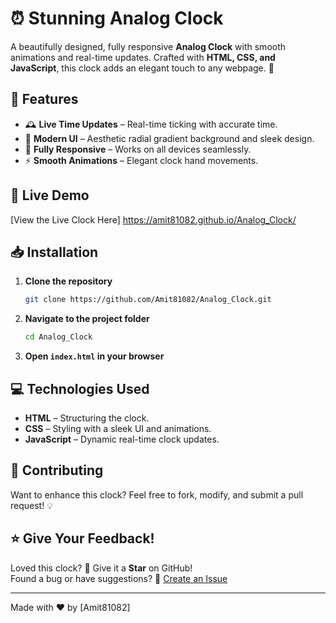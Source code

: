 # ⏰ Stunning Analog Clock

A beautifully designed, fully responsive **Analog Clock** with smooth animations and real-time updates. Crafted with **HTML, CSS, and JavaScript**, this clock adds an elegant touch to any webpage. 🌟

## 🚀 Features
- 🕰️ **Live Time Updates** – Real-time ticking with accurate time.
- 🎨 **Modern UI** – Aesthetic radial gradient background and sleek design.
- 📱 **Fully Responsive** – Works on all devices seamlessly.
- ⚡ **Smooth Animations** – Elegant clock hand movements.

## 🔗 Live Demo
[View the Live Clock Here]   https://amit81082.github.io/Analog_Clock/

## 📥 Installation
1. **Clone the repository**
   ```sh
   git clone https://github.com/Amit81082/Analog_Clock.git
   ```
2. **Navigate to the project folder**
   ```sh
   cd Analog_Clock
   ```
3. **Open `index.html` in your browser**

## 💻 Technologies Used
- **HTML** – Structuring the clock.
- **CSS** – Styling with a sleek UI and animations.
- **JavaScript** – Dynamic real-time clock updates.

## 🤝 Contributing
Want to enhance this clock? Feel free to fork, modify, and submit a pull request! 💡

## ⭐ Give Your Feedback!
Loved this clock? 🌟 Give it a **Star** on GitHub!  
Found a bug or have suggestions? 📝 [Create an Issue](https://github.com/Amit81082/Analog_Clock/issues)

---
Made with ❤️ by [Amit81082]
